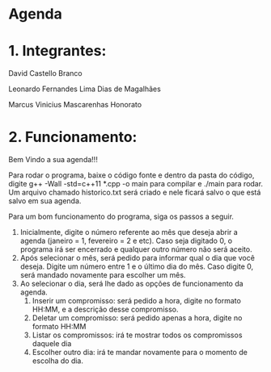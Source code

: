 # Agenda

# 1. Integrantes:
David Castello Branco

Leonardo Fernandes Lima Dias de Magalhães

Marcus Vinicius Mascarenhas Honorato

# 2. Funcionamento:

Bem Vindo a sua agenda!!!

Para rodar o programa, baixe o código fonte e dentro da pasta do código, digite  g++ -Wall -std=c++11 \*.cpp -o main  para compilar e  ./main  para rodar. Um arquivo chamado historico.txt será criado e nele ficará salvo o que está salvo em sua agenda.

Para um bom funcionamento do programa, siga os passos a seguir.

1. Inicialmente, digite o número referente ao mês que deseja abrir a agenda (janeiro = 1, fevereiro = 2 e etc). Caso seja digitado 0, o programa irá ser encerrado e qualquer outro número não será aceito.
2. Após selecionar o mês, será pedido para informar qual o dia que você deseja. Digite um número entre 1 e o último dia do mês. Caso digite 0, será mandado novamente para escolher um mês.
3. Ao selecionar o dia, será lhe dado as opções de funcionamento da agenda.
    1. Inserir um compromisso: será pedido a hora, digite no formato HH:MM, e a descrição desse compromisso.
    2. Deletar um compromisso: será pedido apenas a hora, digite no formato HH:MM
    3. Listar os compromissos: irá te mostrar todos os compromissos daquele dia
    4. Escolher outro dia: irá te mandar novamente para o momento de escolha do dia.

	
